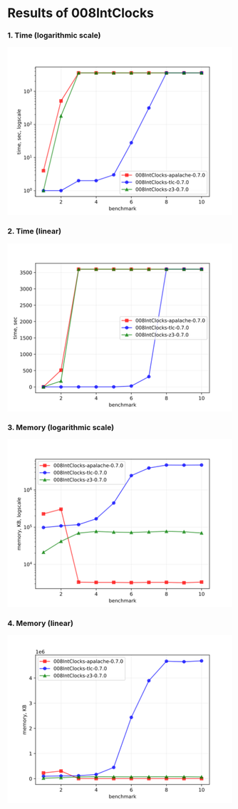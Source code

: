 # Results of 008IntClocks


### 1. Time (logarithmic scale)

![time-log](008IntClocks-time-log.svg "Time Log")

### 2. Time (linear)

![time-log](008IntClocks-time.svg "Time Log")

### 3. Memory (logarithmic scale)

![mem-log](008IntClocks-mem-log.svg "Memory Log")

### 4. Memory (linear)

![mem](008IntClocks-mem.svg "Memory Log")

